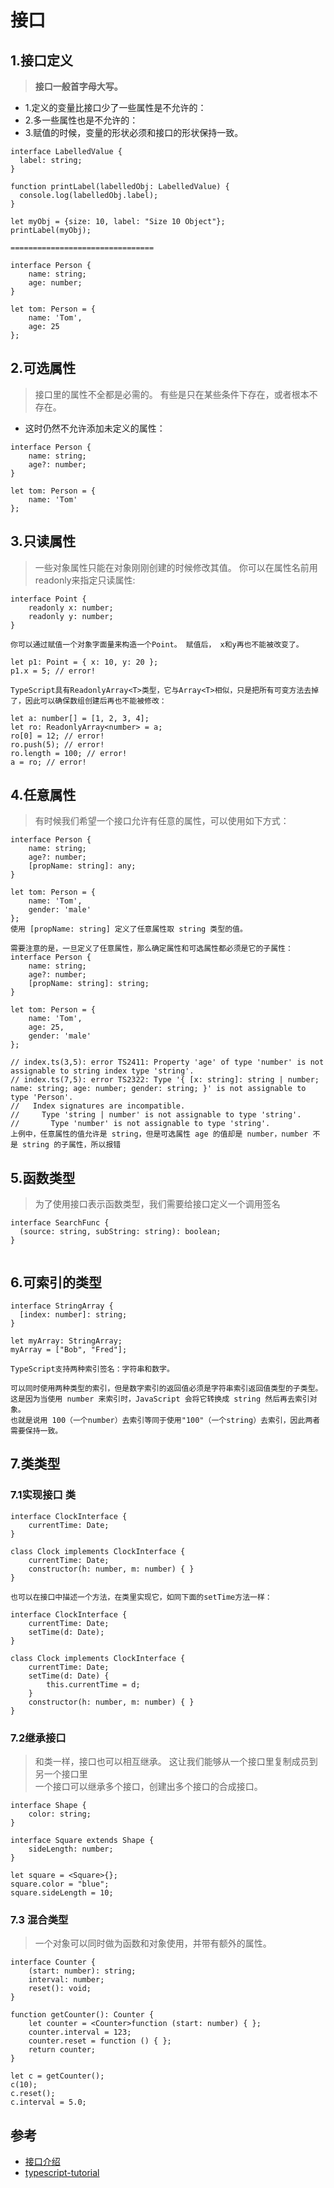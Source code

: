 # 接口


## 1.接口定义

>**接口一般首字母大写。**  
- 1.定义的变量比接口少了一些属性是不允许的：  
- 2.多一些属性也是不允许的：  
- 3.赋值的时候，变量的形状必须和接口的形状保持一致。

```
interface LabelledValue {
  label: string;
}

function printLabel(labelledObj: LabelledValue) {
  console.log(labelledObj.label);
}

let myObj = {size: 10, label: "Size 10 Object"};
printLabel(myObj);

================================

interface Person {
    name: string;
    age: number;
}

let tom: Person = {
    name: 'Tom',
    age: 25
};
```

## 2.可选属性
>接口里的属性不全都是必需的。 有些是只在某些条件下存在，或者根本不存在。  
- 这时仍然不允许添加未定义的属性：

```
interface Person {
    name: string;
    age?: number;
}

let tom: Person = {
    name: 'Tom'
};
```

## 3.只读属性
>一些对象属性只能在对象刚刚创建的时候修改其值。 你可以在属性名前用 readonly来指定只读属性:

```
interface Point {
    readonly x: number;
    readonly y: number;
}

你可以通过赋值一个对象字面量来构造一个Point。 赋值后， x和y再也不能被改变了。

let p1: Point = { x: 10, y: 20 };
p1.x = 5; // error!

TypeScript具有ReadonlyArray<T>类型，它与Array<T>相似，只是把所有可变方法去掉了，因此可以确保数组创建后再也不能被修改：

let a: number[] = [1, 2, 3, 4];
let ro: ReadonlyArray<number> = a;
ro[0] = 12; // error!
ro.push(5); // error!
ro.length = 100; // error!
a = ro; // error!
```

## 4.任意属性
>有时候我们希望一个接口允许有任意的属性，可以使用如下方式：

```
interface Person {
    name: string;
    age?: number;
    [propName: string]: any;
}

let tom: Person = {
    name: 'Tom',
    gender: 'male'
};
使用 [propName: string] 定义了任意属性取 string 类型的值。

需要注意的是，一旦定义了任意属性，那么确定属性和可选属性都必须是它的子属性：
interface Person {
    name: string;
    age?: number;
    [propName: string]: string;
}

let tom: Person = {
    name: 'Tom',
    age: 25,
    gender: 'male'
};

// index.ts(3,5): error TS2411: Property 'age' of type 'number' is not assignable to string index type 'string'.
// index.ts(7,5): error TS2322: Type '{ [x: string]: string | number; name: string; age: number; gender: string; }' is not assignable to type 'Person'.
//   Index signatures are incompatible.
//     Type 'string | number' is not assignable to type 'string'.
//       Type 'number' is not assignable to type 'string'.
上例中，任意属性的值允许是 string，但是可选属性 age 的值却是 number，number 不是 string 的子属性，所以报错
```


## 5.函数类型
>为了使用接口表示函数类型，我们需要给接口定义一个调用签名

```
interface SearchFunc {
  (source: string, subString: string): boolean;
}


```

## 6.可索引的类型

```
interface StringArray {
  [index: number]: string;
}

let myArray: StringArray;
myArray = ["Bob", "Fred"];

TypeScript支持两种索引签名：字符串和数字。 

可以同时使用两种类型的索引，但是数字索引的返回值必须是字符串索引返回值类型的子类型。
这是因为当使用 number 来索引时，JavaScript 会将它转换成 string 然后再去索引对象。 
也就是说用 100（一个number）去索引等同于使用"100"（一个string）去索引，因此两者需要保持一致。
```


## 7.类类型

### 7.1实现接口 类
```
interface ClockInterface {
    currentTime: Date;
}

class Clock implements ClockInterface {
    currentTime: Date;
    constructor(h: number, m: number) { }
}

也可以在接口中描述一个方法，在类里实现它，如同下面的setTime方法一样：

interface ClockInterface {
    currentTime: Date;
    setTime(d: Date);
}

class Clock implements ClockInterface {
    currentTime: Date;
    setTime(d: Date) {
        this.currentTime = d;
    }
    constructor(h: number, m: number) { }
}
```

### 7.2继承接口
>和类一样，接口也可以相互继承。 这让我们能够从一个接口里复制成员到另一个接口里  
一个接口可以继承多个接口，创建出多个接口的合成接口。

```
interface Shape {
    color: string;
}

interface Square extends Shape {
    sideLength: number;
}

let square = <Square>{};
square.color = "blue";
square.sideLength = 10;
```



### 7.3 混合类型
>一个对象可以同时做为函数和对象使用，并带有额外的属性。

```
interface Counter {
    (start: number): string;
    interval: number;
    reset(): void;
}

function getCounter(): Counter {
    let counter = <Counter>function (start: number) { };
    counter.interval = 123;
    counter.reset = function () { };
    return counter;
}

let c = getCounter();
c(10);
c.reset();
c.interval = 5.0;

```


## 参考
- [接口介绍](https://www.tslang.cn/docs/handbook/interfaces.html)
- [typescript-tutorial](https://github.com/xcatliu/typescript-tutorial)
